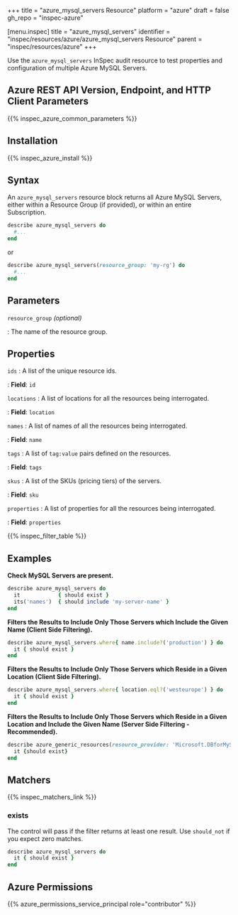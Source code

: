 +++
title = "azure_mysql_servers Resource"
platform = "azure"
draft = false
gh_repo = "inspec-azure"

[menu.inspec]
title = "azure_mysql_servers"
identifier = "inspec/resources/azure/azure_mysql_servers Resource"
parent = "inspec/resources/azure"
+++

Use the `azure_mysql_servers` InSpec audit resource to test properties and configuration of multiple Azure MySQL Servers.

## Azure REST API Version, Endpoint, and HTTP Client Parameters

{{% inspec_azure_common_parameters %}}

## Installation

{{% inspec_azure_install %}}

## Syntax

An `azure_mysql_servers` resource block returns all Azure MySQL Servers, either within a Resource Group (if provided), or within an entire Subscription.
```ruby
describe azure_mysql_servers do
  #...
end
```
or
```ruby
describe azure_mysql_servers(resource_group: 'my-rg') do
  #...
end
```

## Parameters

`resource_group` _(optional)_

: The name of the resource group.

## Properties

`ids`
: A list of the unique resource ids.

: **Field**: `id`

`locations`
: A list of locations for all the resources being interrogated.

: **Field**: `location`

`names`
: A list of names of all the resources being interrogated.

: **Field**: `name`

`tags`
: A list of `tag:value` pairs defined on the resources.

: **Field**: `tags`

`skus`
: A list of the SKUs (pricing tiers) of the servers.

: **Field**: `sku`

`properties`
: A list of properties for all the resources being interrogated.

: **Field**: `properties`

{{% inspec_filter_table %}}

## Examples

**Check MySQL Servers are present.**

```ruby
describe azure_mysql_servers do
  it            { should exist }
  its('names')  { should include 'my-server-name' }
end
```

**Filters the Results to Include Only Those Servers which Include the Given Name (Client Side Filtering).**

```ruby
describe azure_mysql_servers.where{ name.include?('production') } do
  it { should exist }
end
```

**Filters the Results to Include Only Those Servers which Reside in a Given Location (Client Side Filtering).**

```ruby
describe azure_mysql_servers.where{ location.eql?('westeurope') } do
  it { should exist }
end
```    
**Filters the Results to Include Only Those Servers which Reside in a Given Location and Include the Given Name (Server Side Filtering - Recommended).**

```ruby
describe azure_generic_resources(resource_provider: 'Microsoft.DBforMySQL/servers', substring_of_name: 'production', location: 'westeurope') do
  it {should exist}  
end
```

## Matchers

{{% inspec_matchers_link %}}

### exists

The control will pass if the filter returns at least one result. Use `should_not` if you expect zero matches.
```ruby
describe azure_mysql_servers do
  it { should exist }
end
```

## Azure Permissions

{{% azure_permissions_service_principal role="contributor" %}}
